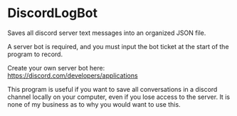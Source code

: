 # DiscordLogBot
Saves all discord server text messages into an organized JSON file.

A server bot is required, and you must input the bot ticket at the start of the program to record.

Create your own server bot here: https://discord.com/developers/applications

This program is useful if you want to save all conversations in a discord channel locally on your computer, even if you lose access to the server. It is none of my business as to why you would want to use this.
